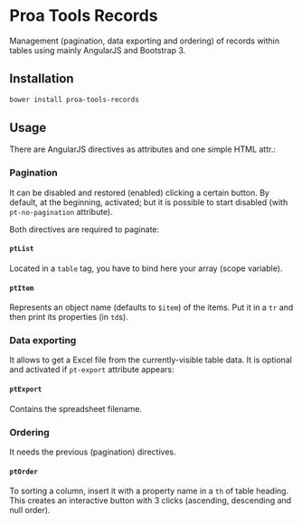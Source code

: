 # Proa Tools Records

Management (pagination, data exporting and ordering) of records within tables using mainly AngularJS and Bootstrap 3.

## Installation

```powershell
bower install proa-tools-records
```

## Usage

There are AngularJS directives as attributes and one simple HTML attr.:

### Pagination

It can be disabled and restored (enabled) clicking a certain button. By default, at the beginning, activated; but it is possible to start disabled (with `pt-no-pagination` attribute).

Both directives are required to paginate:

#### `ptList`

Located in a `table` tag, you have to bind here your array (scope variable).

#### `ptItem`

Represents an object name (defaults to `$item`) of the items. Put it in a `tr` and then print its properties (in `td`s).

### Data exporting

It allows to get a Excel file from the currently-visible table data. It is optional and activated if `pt-export` attribute appears:

#### `ptExport`

Contains the spreadsheet filename.

### Ordering

It needs the previous (pagination) directives.

#### `ptOrder`

To sorting a column, insert it with a property name in a `th` of table heading. This creates an interactive button with 3 clicks (ascending, descending and null order).